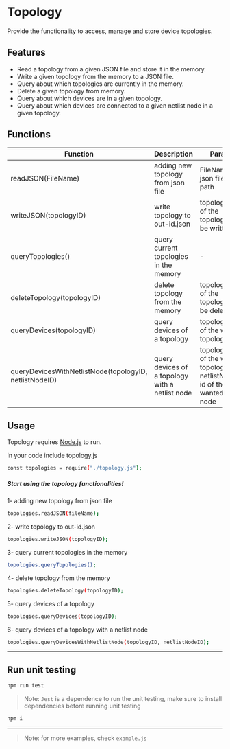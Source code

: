# Topology
Provide the functionality to access, manage and store device topologies.

## Features

- Read a topology from a given JSON file and store it in the memory.
- Write a given topology from the memory to a JSON file.
- Query about which topologies are currently in the memory.
- Delete a given topology from memory.
- Query about which devices are in a given topology.
- Query about which devices are connected to a given netlist node in a given topology.


## Functions

| Function | Description | Params | return |
| ------ | ------ | ------ | ------ |
| readJSON(FileName) | adding new topology from json file | FileName: json file input path| true / false |
| writeJSON(topologyID) | write topology to out-id.json | topologyID: id of the topology to be written| true / false |
| queryTopologies() | query current topologies in the memory | - | Array of toplogies IDs |
| deleteTopology(topologyID) | delete topology from the memory | topologyID: id of the topology to be deleted | - |
| queryDevices(topologyID) | query devices of a topology | topologyID: id of the wanted topology | Array of devices IDs / false|
| queryDevicesWithNetlistNode(topologyID, netlistNodeID) | query devices of a topology with a netlist node | topologyID: id of the wanted topology, netlistNodeID: id of the wanted netlist node | Array of Objects: [ {id: deviceID, terminal: deviceConnectedTerminal} ] / false|

## Usage

Topology requires [Node.js](https://nodejs.org/) to run.

In your code include topology.js

```sh
const topologies = require("./topology.js");
```

#####  Start using the topology functionalities!

1- adding new topology from json file
```sh
topologies.readJSON(fileName);
```

2- write topology to out-id.json
```sh
topologies.writeJSON(topologyID);
```

3- query current topologies in the memory
```sh
topologies.queryTopologies();
```

4- delete topology from the memory
```sh
topologies.deleteTopology(topologyID);
```

5- query devices of a topology
```sh
topologies.queryDevices(topologyID);
```

6- query devices of a topology with a netlist node
```sh
topologies.queryDevicesWithNetlistNode(topologyID, netlistNodeID);
```
---

## Run unit testing
```sh
npm run test
```
> Note: `Jest` is a dependence to run the unit testing, make sure to install dependencies before running unit testing
```sh
npm i
```

---
> Note: for more examples, check `example.js`

